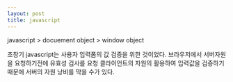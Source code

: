```yaml
---
layout: post
title: javascript
---
```


javascript > docuement object > window object

초창기 javascript는 사용자 입력폼의 값 검증을 위한 것이었다.
브라우저에서 서버자원을 요청하기전에 유효성 검사를 요청
클라이언트의 자원의 활용하여 입력값을 검증하기 때문에 서버의 자원 낭비를 막을 수가 있다. 
